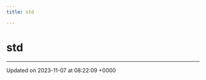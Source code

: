 ```yaml
---
title: std

---
```


# std








-------------------------------

Updated on 2023-11-07 at 08:22:09 +0000